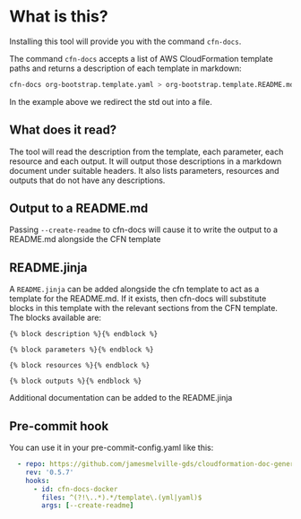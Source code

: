 # What is this?

Installing this tool will provide you with the command ```cfn-docs```.

The command ```cfn-docs``` accepts a list of AWS CloudFormation template paths and returns a description of each 
template in markdown:

```bash
cfn-docs org-bootstrap.template.yaml > org-bootstrap.template.README.md
```

In the example above we redirect the std out into a file.

## What does it read?
The tool will read the description from the template, each parameter, each resource and each output.  It will output
those descriptions in a markdown document under suitable headers.  It also lists parameters, resources and outputs 
that do not have any descriptions.


## Output to a README.md

Passing `--create-readme` to cfn-docs will cause it to write the output to a README.md alongside the CFN template

## README.jinja

A `README.jinja` can be added alongside the cfn template to act as a template for the README.md. If it exists, then cfn-docs will substitute blocks in this template with the relevant sections from the CFN template. The blocks available are:

```
{% block description %}{% endblock %}

{% block parameters %}{% endblock %}

{% block resources %}{% endblock %}

{% block outputs %}{% endblock %}
```

Additional documentation can be added to the README.jinja

## Pre-commit hook

You can use it in your pre-commit-config.yaml like this:

```yaml
  - repo: https://github.com/jamesmelville-gds/cloudformation-doc-generator
    rev: '0.5.7'
    hooks:
      - id: cfn-docs-docker
        files: ^(?!\..*).*/template\.(yml|yaml)$
        args: [--create-readme]
``` 
